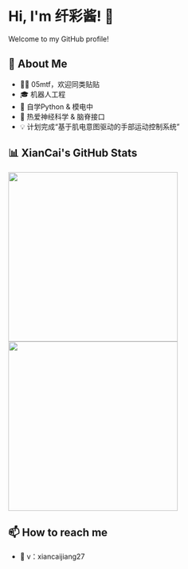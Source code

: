 # Hi, I'm 纤彩酱! 👋

Welcome to my GitHub profile!

## 🚀 About Me
- 🏳️‍⚧️ 05mtf，欢迎同类贴贴
- 🎓 机器人工程
- 🌱 自学Python & 模电中
- 🧠 热爱神经科学 & 脑脊接口
- 💡 计划完成“基于肌电意图驱动的手部运动控制系统”

## 📊 XianCai's GitHub Stats
<p align="left">
  <img src="https://github-readme-stats.vercel.app/api?username=xiancaijiang27&show_icons=true&theme=default" height="340"/>
  <img src="https://github-readme-stats.vercel.app/api/top-langs/?username=xiancaijiang27&layout=compact&theme=default" height="340"/>
</p>

## 📫 How to reach me
- 💬 v：xiancaijiang27 
